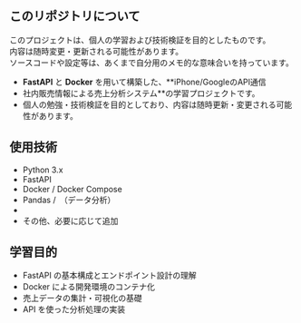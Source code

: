 ## このリポジトリについて

このプロジェクトは、個人の学習および技術検証を目的としたものです。  
内容は随時変更・更新される可能性があります。  
ソースコードや設定等は、あくまで自分用のメモ的な意味合いを持っています。


- **FastAPI** と **Docker** を用いて構築した、**iPhone/GoogleのAPI通信
- 社内販売情報による売上分析システム**の学習プロジェクトです。  
- 個人の勉強・技術検証を目的としており、内容は随時更新・変更される可能性があります。

## 使用技術

- Python 3.x
- FastAPI
- Docker / Docker Compose
- Pandas /　（データ分析）
- 
- その他、必要に応じて追加

## 学習目的

- FastAPI の基本構成とエンドポイント設計の理解
- Docker による開発環境のコンテナ化
- 売上データの集計・可視化の基礎
- API を使った分析処理の実装
